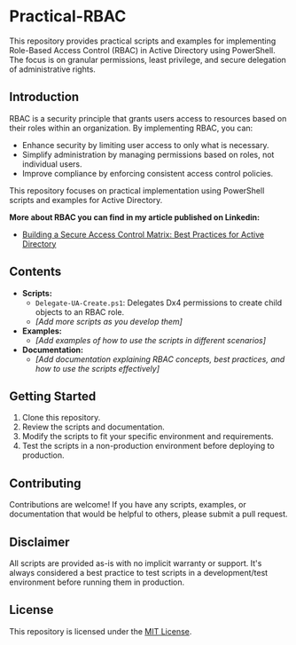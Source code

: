 # Practical-RBAC

This repository provides practical scripts and examples for implementing Role-Based Access Control (RBAC) in Active Directory using PowerShell. The focus is on granular permissions, least privilege, and secure delegation of administrative rights.

## Introduction

RBAC is a security principle that grants users access to resources based on their roles within an organization. By implementing RBAC, you can:

* Enhance security by limiting user access to only what is necessary.
* Simplify administration by managing permissions based on roles, not individual users.
* Improve compliance by enforcing consistent access control policies.

This repository focuses on practical implementation using PowerShell scripts and examples for Active Directory.

**More about RBAC you can find in my article published on Linkedin:**

- [Building a Secure Access Control Matrix: Best Practices for Active Directory](https://www.linkedin.com/pulse/building-secure-access-control-matrix-best-practices-active-zaikin-7gr4e)
> 
## Contents

* **Scripts:**
    * `Delegate-UA-Create.ps1`: Delegates Dx4 permissions to create child objects to an RBAC role.
    * *[Add more scripts as you develop them]*
* **Examples:**
    * *[Add examples of how to use the scripts in different scenarios]*
* **Documentation:**
    * *[Add documentation explaining RBAC concepts, best practices, and how to use the scripts effectively]*

## Getting Started

1. Clone this repository.
2. Review the scripts and documentation.
3. Modify the scripts to fit your specific environment and requirements.
4. Test the scripts in a non-production environment before deploying to production.

## Contributing

Contributions are welcome! If you have any scripts, examples, or documentation that would be helpful to others, please submit a pull request.

## Disclaimer

All scripts are provided as-is with no implicit warranty or support. It's always considered a best practice to test scripts in a development/test environment before running them in production.

## License

This repository is licensed under the [MIT License](LICENSE).
